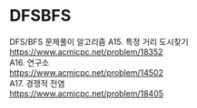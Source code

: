 # DFSBFS
DFS/BFS 문제풀이 알고리즘
A15. 특정 거리 도시찾기</br>
  https://www.acmicpc.net/problem/18352</br>
A16. 연구소</br>
  https://www.acmicpc.net/problem/14502</br>
A17. 경쟁적 전염</br>
  https://www.acmicpc.net/problem/18405</br>
